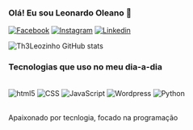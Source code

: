 ### Olá! Eu sou Leonardo Oleano 👋

[![Facebook](https://img.shields.io/badge/Facebook-1877F2?style=for-the-badge&logo=facebook&logoColor=white)](https://www.facebook.com/LeonardoOleano)
[![Instagram](https://img.shields.io/badge/Instagram-E4405F?style=for-the-badge&logo=instagram&logoColor=white)](https://www.instagram.com/LeoOleano/)
[![Linkedin](https://img.shields.io/badge/LinkedIn-0077B5?style=for-the-badge&logo=linkedin&logoColor=white)](www.linkedin.com/in/leonardooleano)

![Th3Leozinho GitHub stats](https://github-readme-stats.vercel.app/api?username=Th3Leozinho&show_icons=true&theme=synthwave)

### Tecnologias que uso no meu dia-a-dia

<div style="display: inline_block"><br/>
    <img aling="Center" alt="html5" src="https://img.shields.io/badge/HTML5-E34F26?style=for-the-badge&logo=html5&logoColor=white" />
    <img aling="Center"alt="CSS" src="https://img.shields.io/badge/CSS3-1572B6?style=for-the-badge&logo=css3&logoColor=white"/>
    <img aling="Center"alt="JavaScript" src="https://img.shields.io/badge/JavaScript-F7DF1E?style=for-the-badge&logo=javascript&logoColor=black" />
    <img aling="Center"alt="Wordpress" src="https://img.shields.io/badge/Wordpress-21759B?style=for-the-badge&logo=wordpress&logoColor=white"/>
    <img alt="Python" src="https://img.shields.io/badge/Python-3776AB?style=for-the-badge&logo=python&logoColor=white"/>
<div><br>

Apaixonado por tecnlogia, focado na programação
